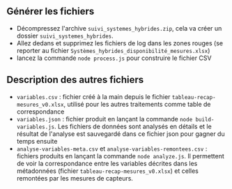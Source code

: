 ## Générer les fichiers

 * Décompressez l'archive `suivi_systemes_hybrides.zip`, cela va créer un dossier `suivi_systemes_hybrides`.
 * Allez dedans et supprimez les fichiers de log dans les zones rouges (se reporter au fichier `Systèmes_hybrides_disponibilité_mesures.xlsx`)
 * lancez la commande `node process.js` pour construire le fichier CSV

## Description des autres fichiers

 * `variables.csv` : fichier créé à la main depuis le fichier `tableau-recap-mesures_v0.xlsx`, utilisé pour les autres traitements comme table de correspondance
 * `variables.json` : fichier produit en lançant la commande `node build-variables.js`. Les fichiers de données sont analysés en détails et le résultat de l'analyse est sauvegardé dans ce fichier json pour gagner du temps ensuite
 * `analyse-variables-meta.csv` et `analyse-variables-remontees.csv` : fichiers produits en lançant la commande `node analyze.js`. Il permettent de voir la correspondance entre les variables décrites dans les métadonnées (fichier `tableau-recap-mesures_v0.xlsx`) et celles remontées par les mesures de capteurs.
